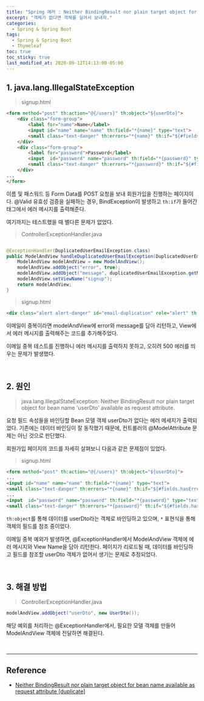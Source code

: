 ```yaml
---
title: "Spring 에러 : Neither BindingResult nor plain target object for bean name available as request attribute"
excerpt: "객체가 없다면 객체를 실어서 보내자."
categories:
  - Spring & Spring Boot
tags:
  - Spring & Spring Boot
  - Thymeleaf
toc: true
toc_sticky: true
last_modified_at: 2020-09-12T14:13:00-05:00
---
```


## 1. java.lang.IllegalStateException

> signup.html

```html
<form method="post" th:action="@{/users}" th:object="${userDto}">
    <div class="form-group">
        <label for="name">Name</label>
        <input id="name" name="name" th:field="*{name}" type="text">
        <small class="text-danger" th:errors="*{name}" th:if="${#fields.hasErrors('name')}"></small>
    </div>
    <div class="form-group">
        <label for="password">Password</label>
        <input  id="password" name="password" th:field="*{password}" type="text">
        <small class="text-danger" th:errors="*{password}" th:if="${#fields.hasErrors('password')}"></small>
    </div>
...
</form>
```

이름 및 패스워드 등 Form Data를 POST 요청을 보내 회원가입을 진행하는 페이지이다. @Valid 유효성 검증을 실패하는 경우, BindException이 발생하고 ``th:if``가 들어간 태그에서 에러 메시지를 출력해준다.

여기까지는 테스트했을 때 별다른 문제가 없었다.

> ControllerExceptionHandler.java

```java

@ExceptionHandler(DuplicatedUserEmailException.class)
public ModelAndView handleDuplicatedUserEmailException(DuplicatedUserEmailException duplicatedUserEmailException) {
    ModelAndView modelAndView = new ModelAndView();
    modelAndView.addObject("error", true);
    modelAndView.addObject("message", duplicatedUserEmailException.getMessage());
    modelAndView.setViewName("signup");
    return modelAndView;
}
```

> signup.html

```html
<div class="alert alert-danger" id="email-duplication" role="alert" th:if="${error}" th:text="${message}"></div>
```

이메일이 중복이라면 modelAndView에 error와 message를 담아 리턴하고, View에서 에러 메시지를 출력해주는 코드를 추가해주었다.

이메일 중복 테스트를 진행하니 에러 메시지를 출력하지 못하고, 오히려 500 에러를 띄우는 문제가 발생했다.

<br>

## 2. 원인

> java.lang.IllegalStateException: Neither BindingResult nor plain target object for bean name 'userDto' available as request attribute.

요청 필드 속성들을 바인딩할 Bean 모델 객체 userDto가 없다는 에러 메세지가 출력되었다. 기존에는 데이터 바인딩이 잘 동작했기 때문에, 컨트롤러의 @ModelAttribute 문제는 아닌 것으로 판단했다.

회원가입 페이지의 코드를 자세히 살펴보니 다음과 같은 문제점이 있었다.

> signup.html

```html
<form method="post" th:action="@{/users}" th:object="${userDto}">
...
<input id="name" name="name" th:field="*{name}" type="text">
<small class="text-danger" th:errors="*{name}" th:if="${#fields.hasErrors('name')}"></small>
...
<input  id="password" name="password" th:field="*{password}" type="text">
<small class="text-danger" th:errors="*{password}" th:if="${#fields.hasErrors('password')}"></small>
```

``th:object``를 통해 데이터를 userDto라는 객체로 바인딩하고 있으며, ``*`` 표현식을 통해 객체의 필드를 참조 중이었다.

이메일 중복 예외가 발생하면, @ExceptionHandler에서 ModelAndView 객체에 에러 메시지와 View Name을 담아 리턴한다. 페이지가 리로드될 때, 데이터를 바인딩하고 필드를 참조할 userDto 객체가 없어서 생기는 문제로 추정되었다.

<br>

## 3. 해결 방법

> ControllerExceptionHandler.java

```java
modelAndView.addObject("userDto", new UserDto());
```

해당 예외를 처리하는 @ExceptionHandler에서, 필요한 모델 객체를 만들어 ModelAndView 객체에 전달하면 해결된다.

<br>

---

## Reference

* [Neither BindingResult nor plain target object for bean name available as request attribute [duplicate]](https://stackoverflow.com/questions/8781558/neither-bindingresult-nor-plain-target-object-for-bean-name-available-as-request)
